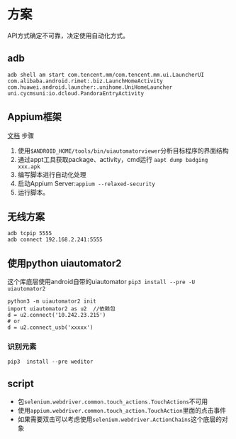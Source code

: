 # 方案
API方式确定不可靠，决定使用自动化方式。
## adb
`adb shell am start com.tencent.mm/com.tencent.mm.ui.LauncherUI`
`com.alibaba.android.rimet:.biz.LaunchHomeActivity`
`com.huawei.android.launcher:.unihome.UniHomeLauncher`
`uni.cycmsuni:io.dcloud.PandoraEntryActivity`
## Appium框架
[文档](`https://appium.io/docs/en/writing-running-appium/caps/index.html`)
步骤
1. 使用`$ANDROID_HOME/tools/bin/uiautomatorviewer`分析目标程序的界面结构
2. 通过appt工具获取package、activity，cmd运行  `aapt dump badging  xxx.apk`
3. 编写脚本进行自动化处理
4. 启动Appium Server:`appium --relaxed-security`
5. 运行脚本。
## 无线方案
```
adb tcpip 5555
adb connect 192.168.2.241:5555
```
## 使用python uiautomator2
这个库底层使用android自带的uiautomator
`pip3 install --pre -U uiautomator2`
```
python3 -m uiautomator2 init
import uiautomator2 as u2  //依赖包
d = u2.connect('10.242.23.215')
# or
d = u2.connect_usb('xxxxx')
```
### 识别元素
`pip3  install --pre weditor`
## script
- 包`selenium.webdriver.common.touch_actions.TouchActions`不可用
- 使用`appium.webdriver.common.touch_action.TouchAction`里面的点击事件
- 如果需要双击可以考虑使用`selenium.webdriver.ActionChains`这个底层的对象